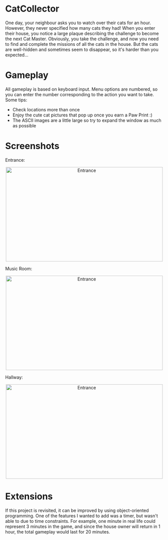 # CatCollector

One day, your neighbour asks you to watch over their cats for an hour. However, they never specified how many cats
they had! When you enter their house, you notice a large plaque describing the challenge to become the next Cat Master.
Obviously, you take the challenge, and now you need to find and complete the missions of all the cats in the house. But
the cats are well-hidden and sometimes seem to disappear, so it's harder than you expected...

# Gameplay

All gameplay is based on keyboard input. Menu options are numbered, so you can enter the number corresponding to the 
action you want to take. Some tips:

  - Check locations more than once
  - Enjoy the cute cat pictures that pop up once you earn a Paw Print :)
  - The ASCII images are a little large so try to expand the window as much as possible
  
# Screenshots

Entrance:
<p align="center"><img src="https://lh3.googleusercontent.com/RKPimSnK_sF_giqM3fRbWqlfyr924YkmnDl4XCseyy-4bFhSTNByPB1QmvE-noe8Py3HU71vTsNFQH5xfLRCLdrv3DLlzVE5nrtTMREvqI8IHl-z6tmLAvWDQXWef0J00fBlTJTmF98c4M03P5MjN1q1shxvgmz8U9G054cq81djmAEM6yx0q1090KwCCyonV9_y16_nyvjosfO2QfdFJ4T-cYNKmE7dfmn9pVgbzlkOssLIOjn2nIdvk-GFsq8szDWRZzI7azpIt_KNJj6jJxIlASchPwTwdMYf8MevZWpsIKiGqRbD_FJ4SmA3EMWTZjIjvEBKz8icrx7Nv7xeqfS_5Q6dsCcMNWXG2cw8CBYRg_75kR8dJP6q1cSOwrieQSSh37d6DSBz23FEd0H78Gms0fKJ0epMtUuosfsdiOIxv3l7uk99hsUt4aZvF14Ibv6YAAahOjq9Ov0HnD6WY0uPEM3bFI9mRnxwEUuu90kDgiFtQaiULX92Pgznpj33ixEHYErchsW6K_v78CQ4-L98fZr1WmorjL-wg_Z4Itqos4Jrc2HZKVH36-csOlGTXf-dYKs79lmiwMi24wCCAqOGn6TMR4RlQwheuFbf8MItqSNcSJGgjccBB1j4e0YGlIFifNDQzi93HKWqUYhnip9FZsuj9_UfHShWwik626BBtdiUz9h9m04=w1372-h662-no" alt="Entrance"
	title="Entrance" width="500" height="300" /></p> 

Music Room:
<p align="center"><img src="https://lh3.googleusercontent.com/K7DzdSoAxN-ZvCmp8caXJTayDdZ135beBBvqyDdf9PwhdlKZcr4XhL0TI0dD08S3BeuUWqhMQqdAX2mEVMVhOwPIGxBMCqwMwcwyQLy5eYTQ6VVOKw8FA3xM12_x7ESZL-8fP_JzTkLWWzVIu6jVbKGaqQwsYfnGJdtZkOyiIxK1RAUnLgaT3ZEhpYlmUj1koi8dsZ6vWwkY4Q2dIuMT2ioAwE3QNCSvXfycCH9cW9ectLM2Ob4mnQQEq1eKWQ8A6UfYpDdMOuyzDCj5j7GyiWlJrIaGzoqZSyogVvEqx_ImadBXmwCxnw_siTPfFGX-WaJ1lBGFmULJsKJtXWxU1S6zchR6vqSJiocf9f4heOBnqvWqUB-WPPyuY36q_xtdr18QOlx4oEgHujohjSNONyt-eFkPc_GNb6XqLpg3I4YFWtKvQClwzzcCBApjx8fc-BUEcozl15RtCO9MdKtsrWNx60wIxmQojbm8pziPoRSvlpe6EJ-p7HRwYLYtNnXF8lB9ZEcm8l-3A8RvYZanyOkfnkcbRootfDW5hAFxQhXW6Se3hCX5QhbAm4rQtwwK-jokoCSBEqLPFfL16VaUP9lUfKk09VKy0Ayi9KS5prcUbUQlU2Kt2LIej2kDUNOhsLdAU3NyyF24ZBOwMT_VfmFl9LPGBYF7LI_2QH5YaKiiqXAeK1ZmpKw=w1380-h1060-no" alt="Entrance"
	title="Entrance" width="500" height="300" /></p> 

Hallway:
<p align="center"><img src="https://lh3.googleusercontent.com/aYElVxi8Gh_VxOC2Yc6HjeSnWlte3O3aL4ueygwJqZi_i2U3wdrbf-7b7xURbAIVVEguRwrpCmqXrbKGBXh1vjEsUaCXXtjuIFgJHpyr-NJtqJLGJC0Mnsk-vGhsb7iOlqi6sA75J15BsaOnb3ZrrFm2PkNJG68eGH9W5dmConkcLuonFXrsYeFlO3P7yt39fVT54RlRmnSrDOYyo1yxEvWuE4KWt-7d9Azh35WfrPT8GxTJBZByAta6S7802pryouNBAYoItKgnBkAIjnV34JEXI9PG5nOfsy80gBft8y7Ul2mUi_B-VNBZ_UFSZ2VqgyGiYYZWKpqpmDjtGv_ROqA8Yc2jzvnh7SyZhsgG1nuFK__2D37AcdN_TOS4mHhqpXI9msZiPtUXyTl-Ziq8yBOfKZ3-TXRW19io4wcq0d50IPLPLYekKHbdLCbgsbRS7OfSV7ePRp6fnui-ptxk2rQ4A8A447eYuMmhOo3iwjrfkU0eM-YE0UCZFcHxU9Zk9uktr5k3B5NnFK9AtL7H6eF3UQlqn11-VnIWMknvWng1dxUj-gA4eJPQsLcrPH0sX7Mh6MQ7pIgzILRh2w-eGOnxPmG20cBZV86d6d8DEv-d1mCqAQLYjb0lGoS6yGNUrvtaUXOprGpcv1tZzIiTTDlG4geMxjC50ymJ69_URTE2gPTWZq7ZczU=w1388-h1096-no" alt="Entrance"
	title="Entrance" width="500" height="300" /></p> 

# Extensions

If this project is revisited, it can be improved by using object-oriented programming. One of the features I wanted to
add was a timer, but wasn't able to due to time constraints. For example, one minute in real life could represent 3 minutes
in the game, and since the house owner will return in 1 hour, the total gameplay would last for 20 minutes. 
